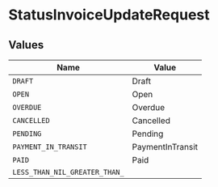 # StatusInvoiceUpdateRequest


## Values

| Name                          | Value                         |
| ----------------------------- | ----------------------------- |
| `DRAFT`                       | Draft                         |
| `OPEN`                        | Open                          |
| `OVERDUE`                     | Overdue                       |
| `CANCELLED`                   | Cancelled                     |
| `PENDING`                     | Pending                       |
| `PAYMENT_IN_TRANSIT`          | PaymentInTransit              |
| `PAID`                        | Paid                          |
| `LESS_THAN_NIL_GREATER_THAN_` | <nil>                         |